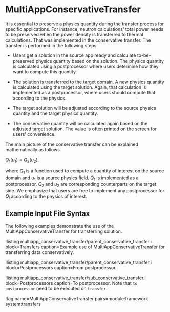 # MultiAppConservativeTransfer

It is essential to preserve a physics quantity during the transfer process for specific applications. For instance, neutron calculations' total power needs to be preserved when the power density is transferred to thermal calculations. That was implemented in the conservative transfer. The transfer is performed in the following steps:

- Users get a solution in the source app ready and calculate to-be-preserved physics quantity based on the solution.  The physics quantity is calculated using a postprocessor where users determine how they want to compute this quantity.

- The solution is transferred to the target domain. A new physics quantity is calculated using the target solution. Again, that calculation is implemented as a postprocessor, where users should compute that according to the physics.

- The target solution will be adjusted according to the source physics quantity and the target physics quantity.

- The conservative quantity will be calculated again based on the adjusted target solution. The value is often printed on the screen for users' convenience.

The main picture of the conservative transfer can be explained mathematically as follows

$Q_1(u_1) = Q_2(u_2)$,

where $Q_1$ is a function used to compute a quantity of interest on the source domain and $u_1$
is a source physics field. $Q_1$ is implemented as a postprocessor. $Q_2$ and $u_2$ are corresponding
counterparts on the target side.  We emphasize that users are free to implement any postprocessor for $Q_i$ according to the physics of interest.

## Example Input File Syntax

The following examples demonstrate the use of the MultiAppConservativeTransfer for transferring
solution.


!listing multiapp_conservative_transfer/parent_conservative_transfer.i block=Transfers caption=Example use of MultiAppConservativeTransfer for transferring data conservatively.


!listing multiapp_conservative_transfer/parent_conservative_transfer.i block=Postprocessors caption=From postprocessor.

!listing multiapp_conservative_transfer/sub_conservative_transfer.i block=Postprocessors caption=To postprocessor.  Note that `to postprocessor` need to be executed on `transfer`.

!tag name=MultiAppConservativeTransfer pairs=module:framework system:transfers
